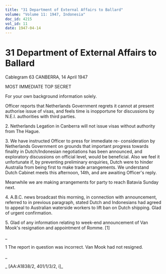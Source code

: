 ```yaml
---
title: "31 Department of External Affairs to Ballard"
volume: "Volume 11: 1947, Indonesia"
doc_id: 4215
vol_id: 11
date: 1947-04-14
---
```


# 31 Department of External Affairs to Ballard

Cablegram 63 CANBERRA, 14 April 1947

MOST IMMEDIATE TOP SECRET

For your own background information solely.

Officer reports that Netherlands Government regrets it cannot at present authorise issue of visas, and feels time is inopportune for discussions by N.E.I. authorities with third parties.

2\. Netherlands Legation in Canberra will not issue visas without authority from The Hague.

3\. We have instructed Officer to press for immediate re- consideration by Netherlands Government on grounds that important progress towards finality in Dutch/Indonesian negotiations has been announced, and exploratory discussions on official level, would be beneficial. Also we feel it unfortunate if, by preventing preliminary enquiries, Dutch were to hinder Australia from being first to make trade arrangements. We understand Dutch Cabinet meets this afternoon, 14th, and are awaiting Officer's reply.

Meanwhile we are making arrangements for party to reach Batavia Sunday next.

4\. A.B.C. news broadcast this morning, in connection with announcement, referred to in previous paragraph, stated Dutch and Indonesians had agreed to appeal to Australian waterside workers to lift ban on Dutch shipping. Glad of urgent confirmation.

5\. Glad of any information relating to week-end announcement of Van Mook's resignation and appointment of Romme. [1]

_

1 The report in question was incorrect. Van Mook had not resigned.

_

_ [AA:A1838/2, 401/1/3/2, i]_
